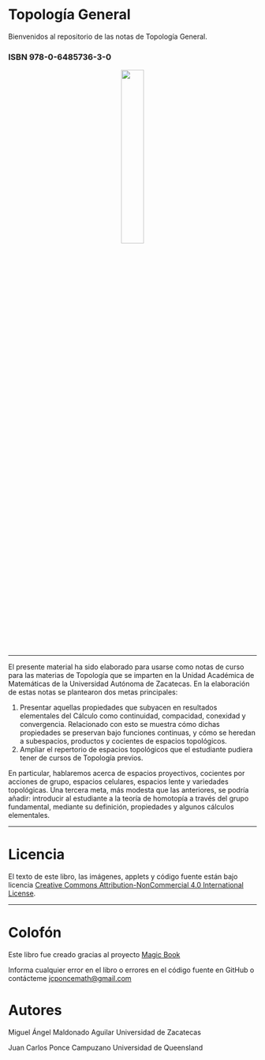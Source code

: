 # Topología General
Bienvenidos al repositorio de las notas de Topología General. 

### ISBN 978-0-6485736-3-0

<p align="center">
  <img src="https://1.bp.blogspot.com/-eItfS2U8eJk/YTA_Z2Lq9CI/AAAAAAAAa9o/4a4T2EtGHRkl7tYnrQNDNXUQVlrTP7HkQCLcBGAsYHQ/s601/turus-rings.gif" width="30%" />
</p>

---

El presente material ha sido elaborado para usarse como notas de curso 
para las materias de Topología que se imparten en la Unidad Académica 
de Matemáticas de la Universidad Autónoma de Zacatecas. 
En la elaboración de estas notas se plantearon dos metas principales:

1. Presentar aquellas propiedades que subyacen en resultados elementales del Cálculo 
como continuidad, compacidad, conexidad y convergencia. Relacionado con esto se muestra 
cómo dichas propiedades se preservan bajo funciones continuas, y cómo se heredan a 
subespacios, productos y cocientes de espacios topológicos.
2. Ampliar el repertorio de espacios topológicos que el estudiante pudiera tener de 
cursos de Topología previos.

En particular, hablaremos acerca de espacios proyectivos, cocientes por 
acciones de grupo, espacios celulares, espacios lente y variedades topológicas.
Una tercera meta, más modesta que las anteriores, se podría añadir: 
introducir al estudiante a la teoría de homotopía a través del grupo 
fundamental, mediante su definición, propiedades y algunos cálculos elementales.


---
# Licencia
El texto de este libro, las imágenes, applets y código fuente están bajo 
licencia [Creative Commons Attribution-NonCommercial 4.0 International License](http://creativecommons.org/licenses/by-nc/4.0/).

---
# Colofón
Este libro fue creado gracias al proyecto [Magic Book](https://github.com/magicbookproject/magicbook)

Informa cualquier error en el libro o errores en el código fuente en GitHub o contácteme jcponcemath@gmail.com

# Autores
Miguel Ángel Maldonado Aguilar
Universidad de Zacatecas

Juan Carlos Ponce Campuzano
Universidad de Queensland

